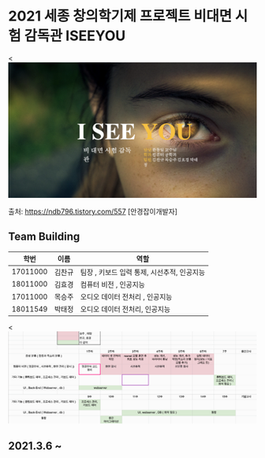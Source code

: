 # 2021 세종 창의학기제 프로젝트 비대면 시험 감독관 ISEEYOU

<![img](./img/final_thumbnail.png)


출처: https://ndb796.tistory.com/557 [안경잡이개발자]

## Team Building
|학번|이름|역할|
|------|---|---|
|17011000|김찬규| 팀장 , 키보드 입력 통제, 시선추적, 인공지능 |
|18011000|김효경| 컴퓨터 비전 , 인공지능 |
|17011000|목승주| 오디오 데이터 전처리 , 인공지능 |
|18011549|박태정| 오디오 데이터 전처리, 인공지능 |

<![screenshot](./img/flow.gif)


## 2021.3.6 ~
